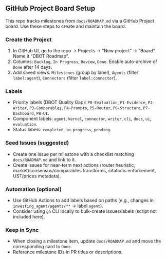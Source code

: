 ## GitHub Project Board Setup

This repo tracks milestones from `docs/ROADMAP.md` via a GitHub Project board. Use these steps to create and maintain the board.

### Create the Project
1. In GitHub UI, go to the repo → Projects → “New project” → “Board”. Name it “DBOT Roadmap”.
2. Columns: `Backlog`, `In Progress`, `Review`, `Done`. Enable auto-archive of `Done` after 14 days.
3. Add saved views: `Milestones` (group by label), `Agents` (filter `label:agent`), `Connectors` (filter `label:connector`).

### Labels
- Priority labels (DBOT Quality Gap): `P0-Evaluation`, `P1-Evidence`, `P2-Writer`, `P3-Comparables`, `P4-Prompts`, `P5-Router`, `P6-Structure`, `P7-Dashboard`, `P8-UI`.
- Component labels: `agent`, `kernel`, `connector`, `writer`, `cli`, `docs`, `ui`, `evaluation`.
- Status labels: `completed`, `in-progress`, `pending`.

### Seed Issues (suggested)
- Create one issue per milestone with a checklist matching `docs/ROADMAP.md` and link to it.
- Create issues for near-term next actions (router heuristic, market/consensus/comparables transforms, citations enforcement, UST/prices metadata).

### Automation (optional)
- Use GitHub Actions to add labels based on paths (e.g., changes in `investing_agent/agents/**` → label `agent`).
- Consider using `gh` CLI locally to bulk-create issues/labels (script not included here).

### Keep in Sync
- When closing a milestone item, update `docs/ROADMAP.md` and move the corresponding card to `Done`.
- Reference milestone IDs in PR titles or descriptions.

